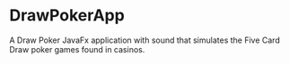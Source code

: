 # DrawPokerApp
A Draw Poker JavaFx application with sound that simulates the Five Card Draw poker games found in casinos. 
